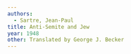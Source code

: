 ```yaml
---
authors:
  - Sartre, Jean-Paul
title: Anti-Semite and Jew
year: 1948
other: Translated by George J. Becker
---
```

